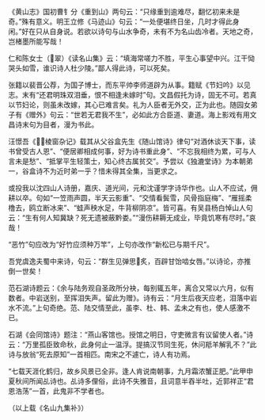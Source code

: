 <!-- { "loadSidebar": true } -->
《黄山志》国初曹钅分《重到山》两句云：“只缘重到逾难尽，翻忆初来未是奇。”殊有意义。明王立修《马迹山》句云：“一处便堪终日坐，几时才得此身闲。”好在只从自身说。若欲以诗句与山水争奇，未有不为名山齿冷者。天地之奇，岂楮墨所能写哉！

仁和陈女士（翠）《读名山集》云：“填海常嗟力不胜，平生心事望中兴。江干恸哭头如雪，谁识诗人杜少陵。”鄙人得此诗，可以死矣。

张籍以裴晋公荐，为国子博士，而东平帅李师道辟为从事。籍赋《节妇吟》以见志。末有“还君明珠双泪垂，恨不相逢未嫁时”句。文昌假托为诗，固无不可。若真以节妇论，则虽未改嫁，其心已难言矣。礼为人臣者无外交，正为此也。随园女弟子有《赠外》句云：“世若无君我不生”，必如此方合臣道、妻道。海上影戏有用文昌诗末句为目者，漫为书此。

汪憬吾《棱窗杂记》载其从父谷盒先生《随山馆诗》律句“对酒休谈天下事，读书曾受古人恩”、“便居卿相成何事，好为诗书重此身”、“不忘我相终为累，可与人言未是愁”、“抵掌平生轻策士，知心终古属贫交”。予尝以《独漉堂诗》为本朝弟一，谷盒诗不为近时弟一乎？惜未得其全集，当更求之。

或投我以沈四山人诗册，嘉庆、道光间，元和沈谨学字诗华作也。山人不应试，佣耕以卒。句如“一笠雨声圆，半天云影重”、“交情看鬓雪，风骨指庭梅”、“雁摇柔橹去，鸥立断冰来”、“蛙声秧水足，牛背柳阴凉”。皆可喜。有吴县杨白悼山人句云：“生有何人知冀缺？死无遗被蔽黔娄。”“漫伤耕耨无成业，毕竟饥寒有尽时。”哀哉！

“恶竹”句应改为“好竹应须种万竿”，上句亦改作“新松已与期千尺”。

吾党虞逸夫蜀中来诗，句云：“群生见弹思炙，百辟甘饴啮女唇。”以诗论，亦推倒一世矣！

范石湖诗题云：《余与陆务观自圣政所分袂，每别辄五年，离合又常以六月，似有数者。中岩送别，至挥泪失声。留此为赠》。诗有云：“月生后夜天应老，泪落中岩水不流。”上句奇绝。范、陆交情至此，虽李、杜、韩、孟未之有也，使人感激不已。

石湖《会同馆诗》题注：“燕山客馆也。授馆之明日，守吏微言有议留使人者。”诗云：“万里孤臣致命秋，此身何止一温浮。提搞汉节同生死，休问羝羊解乳不？”此诗与放翁“死去原知”一首相匹。南宋之不遽亡，诗人有功焉。

“七载天涯化鹤归，故乡风景已全非。逢人肯说南朝事，九月霜浓蟹正肥。”此甲申夏秋间所闻乩诗也。乩诗多俚俗，此诗不失雅音，且词意半吞半吐，近郭祥正“君恩浩荡”一首，此鬼非不学者也。

（以上载《名山九集补》）
